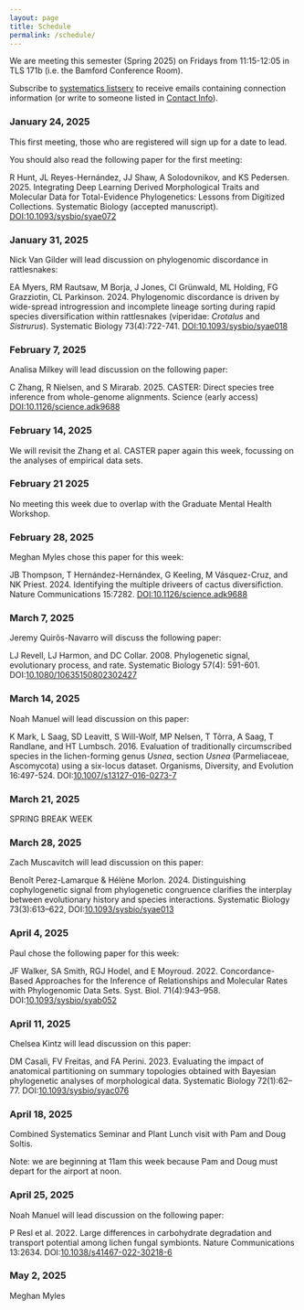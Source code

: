 ```yaml
---
layout: page
title: Schedule
permalink: /schedule/
---
```


We are meeting this semester (Spring 2025) on Fridays from 11:15-12:05 in TLS 171b (i.e. the Bamford Conference Room).

Subscribe to [systematics listserv](/systseminar/listserv/) to receive emails containing connection information (or write to someone listed in [Contact Info](/systseminar/contact-info/)).

### January 24, 2025

This first meeting, those who are registered will sign up for a date to lead.

You should also read the following paper for the first meeting:

R Hunt, JL Reyes-Hernández, JJ Shaw, A Solodovnikov, and KS Pedersen. 2025. Integrating Deep Learning Derived Morphological Traits and Molecular Data for Total-Evidence Phylogenetics: Lessons from Digitized Collections. Systematic Biology (accepted manuscript). [DOI:10.1093/sysbio/syae072](https://doi.org/10.1093/sysbio/syae072)

### January 31, 2025

Nick Van Gilder will lead discussion on phylogenomic discordance in rattlesnakes:

EA Myers, RM Rautsaw, M Borja, J Jones, CI Grünwald, ML Holding, FG Grazziotin, CL Parkinson. 2024. Phylogenomic discordance is driven by wide-spread introgression and incomplete lineage sorting during rapid species diversification within rattlesnakes (viperidae: _Crotalus_ and _Sistrurus_). Systematic Biology 73(4):722-741. [DOI:10.1093/sysbio/syae018](https://doi.org/10.1093/sysbio/syae018)

### February 7, 2025

Analisa Milkey will lead discussion on the following paper:

C Zhang, R Nielsen, and S Mirarab. 2025. CASTER: Direct species tree inference from whole-genome alignments. Science (early access) [DOI:10.1126/science.adk9688](https://doi.org/10.1038/s41467-024-51666-2)

### February 14, 2025

We will revisit the Zhang et al. CASTER paper again this week, focussing on the analyses of empirical data sets.

### February 21 2025

No meeting this week due to overlap with the Graduate Mental Health Workshop.

### February 28, 2025

Meghan Myles chose this paper for this week:

JB Thompson, T Hernández-Hernándex, G Keeling, M Vásquez-Cruz, and NK Priest. 2024. Identifying the multiple driveers of cactus diversifiction. Nature Communications 15:7282. [DOI:10.1126/science.adk9688]([DOI:10.1126/science.adk9688](https://doi.org/10.1126/science.adk9688))

### March 7, 2025

Jeremy Quirõs-Navarro will discuss the following paper:

LJ Revell, LJ Harmon, and DC Collar. 2008. Phylogenetic signal, evolutionary process, and rate. Systematic Biology 57(4):   591-601. DOI:[10.1080/10635150802302427](https://doi.org/10.1080/10635150802302427)

### March 14, 2025

Noah Manuel will lead discussion on this paper:

K Mark, L Saag, SD Leavitt, S Will-Wolf, MP Nelsen, T Tõrra, A Saag, T Randlane, and HT Lumbsch. 2016. Evaluation of traditionally circumscribed species in the lichen-forming genus _Usnea_, section _Usnea_ (Parmeliaceae, Ascomycota) using a six-locus dataset. Organisms, Diversity, and Evolution 16:497-524. DOI:[10.1007/s13127-016-0273-7](https://doi.org/10.1007/s13127-016-0273-7)

### March 21, 2025

SPRING BREAK WEEK

### March 28, 2025

Zach Muscavitch will lead discussion on this paper:

Benoît Perez-Lamarque & Hélène Morlon. 2024. Distinguishing cophylogenetic signal from phylogenetic congruence clarifies the interplay between evolutionary history and species interactions. Systematic Biology 73(3):613–622, DOI:[10.1093/sysbio/syae013](https://doi.org/10.1093/sysbio/syae013)

### April 4, 2025

Paul chose the following paper for this week:

JF Walker, SA Smith, RGJ Hodel, and E Moyroud. 2022. Concordance-Based Approaches for the Inference of Relationships and Molecular Rates with Phylogenomic Data Sets. Syst. Biol. 71(4):943–958. DOI:[10.1093/sysbio/syab052](https://doi.org/10.1093/sysbio/syab052)

### April 11, 2025

Chelsea Kintz will lead discussion on this paper:

DM Casali, FV Freitas, and FA Perini. 2023. Evaluating the impact of anatomical partitioning on summary topologies obtained with Bayesian phylogenetic analyses of morphological data. Systematic Biology 72(1):62–77.
DOI:[10.1093/sysbio/syac076](https://doi.org/10.1093/sysbio/syac076)    

### April 18, 2025

Combined Systematics Seminar and Plant Lunch visit with Pam and Doug Soltis.

Note: we are beginning at 11am this week because Pam and Doug must depart for the airport at noon.

### April 25, 2025

Noah Manuel will lead discussion on the following paper:

P Resl et al. 2022. Large differences in carbohydrate degradation and transport potential among lichen fungal symbionts. Nature Communications 13:2634. DOI:[10.1038/s41467-022-30218-6](https://doi.org/10.1038/s41467-022-30218-6)

### May 2, 2025

Meghan Myles
